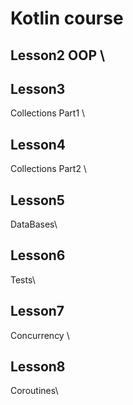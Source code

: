 # Kotlin course
## Lesson2 OOP \
## Lesson3 
Collections Part1 \
## Lesson4 
Collections Part2 \
## Lesson5 
DataBases\
## Lesson6 
Tests\
## Lesson7 
Concurrency \
## Lesson8 
Coroutines\
